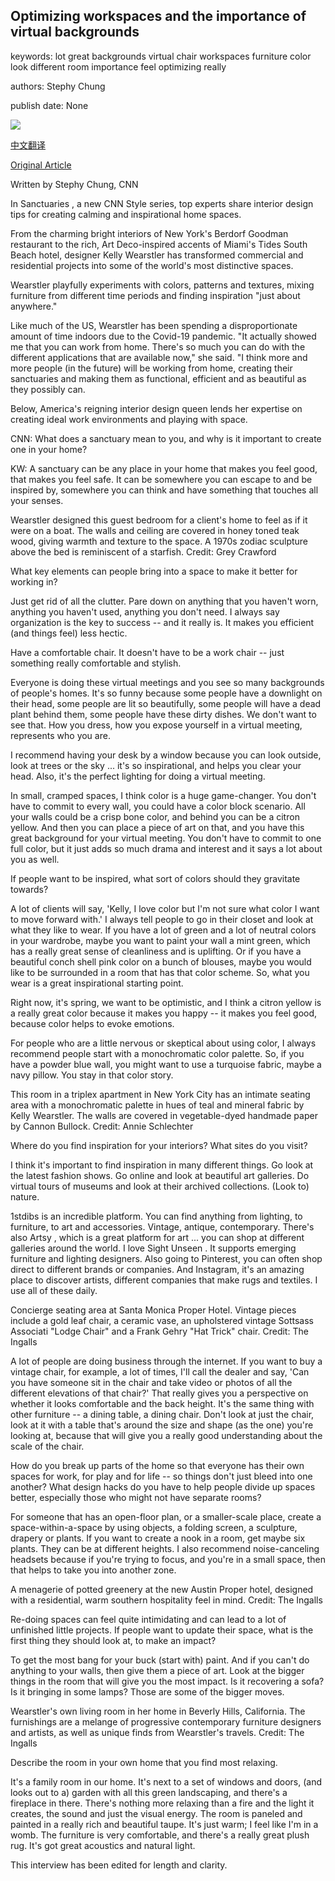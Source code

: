 ## Optimizing workspaces and the importance of virtual backgrounds

keywords: lot great backgrounds virtual chair workspaces furniture color look different room importance feel optimizing really

authors: Stephy Chung

publish date: None

![](https://cdn.cnn.com/cnnnext/dam/assets/200417001657-01-kelly-wearstler-restricted-super-tease.jpg)

[中文翻译](Optimizing%20workspaces%20and%20the%20importance%20of%20virtual%20backgrounds_zh.md)

[Original Article](https://edition.cnn.com/style/article/kelly-wearstler-sanctuaries/index.html)

Written by Stephy Chung, CNN

In Sanctuaries , a new CNN Style series, top experts share interior design tips for creating calming and inspirational home spaces.

From the charming bright interiors of New York's Berdorf Goodman restaurant to the rich, Art Deco-inspired accents of Miami's Tides South Beach hotel, designer Kelly Wearstler has transformed commercial and residential projects into some of the world's most distinctive spaces.

Wearstler playfully experiments with colors, patterns and textures, mixing furniture from different time periods and finding inspiration "just about anywhere."

Like much of the US, Wearstler has been spending a disproportionate amount of time indoors due to the Covid-19 pandemic. "It actually showed me that you can work from home. There's so much you can do with the different applications that are available now," she said. "I think more and more people (in the future) will be working from home, creating their sanctuaries and making them as functional, efficient and as beautiful as they possibly can.

Below, America's reigning interior design queen lends her expertise on creating ideal work environments and playing with space.

CNN: What does a sanctuary mean to you, and why is it important to create one in your home?

KW: A sanctuary can be any place in your home that makes you feel good, that makes you feel safe. It can be somewhere you can escape to and be inspired by, somewhere you can think and have something that touches all your senses.

Wearstler designed this guest bedroom for a client's home to feel as if it were on a boat. The walls and ceiling are covered in honey toned teak wood, giving warmth and texture to the space. A 1970s zodiac sculpture above the bed is reminiscent of a starfish. Credit: Grey Crawford

What key elements can people bring into a space to make it better for working in?

Just get rid of all the clutter. Pare down on anything that you haven't worn, anything you haven't used, anything you don't need. I always say organization is the key to success -- and it really is. It makes you efficient (and things feel) less hectic.

Have a comfortable chair. It doesn't have to be a work chair -- just something really comfortable and stylish.

Everyone is doing these virtual meetings and you see so many backgrounds of people's homes. It's so funny because some people have a downlight on their head, some people are lit so beautifully, some people will have a dead plant behind them, some people have these dirty dishes. We don't want to see that. How you dress, how you expose yourself in a virtual meeting, represents who you are.

I recommend having your desk by a window because you can look outside, look at trees or the sky ... it's so inspirational, and helps you clear your head. Also, it's the perfect lighting for doing a virtual meeting.

In small, cramped spaces, I think color is a huge game-changer. You don't have to commit to every wall, you could have a color block scenario. All your walls could be a crisp bone color, and behind you can be a citron yellow. And then you can place a piece of art on that, and you have this great background for your virtual meeting. You don't have to commit to one full color, but it just adds so much drama and interest and it says a lot about you as well.

If people want to be inspired, what sort of colors should they gravitate towards?

A lot of clients will say, 'Kelly, I love color but I'm not sure what color I want to move forward with.' I always tell people to go in their closet and look at what they like to wear. If you have a lot of green and a lot of neutral colors in your wardrobe, maybe you want to paint your wall a mint green, which has a really great sense of cleanliness and is uplifting. Or if you have a beautiful conch shell pink color on a bunch of blouses, maybe you would like to be surrounded in a room that has that color scheme. So, what you wear is a great inspirational starting point.

Right now, it's spring, we want to be optimistic, and I think a citron yellow is a really great color because it makes you happy -- it makes you feel good, because color helps to evoke emotions.

For people who are a little nervous or skeptical about using color, I always recommend people start with a monochromatic color palette. So, if you have a powder blue wall, you might want to use a turquoise fabric, maybe a navy pillow. You stay in that color story.

This room in a triplex apartment in New York City has an intimate seating area with a monochromatic palette in hues of teal and mineral fabric by Kelly Wearstler. The walls are covered in vegetable-dyed handmade paper by Cannon Bullock. Credit: Annie Schlechter

Where do you find inspiration for your interiors? What sites do you visit?

I think it's important to find inspiration in many different things. Go look at the latest fashion shows. Go online and look at beautiful art galleries. Do virtual tours of museums and look at their archived collections. (Look to) nature.

1stdibs is an incredible platform. You can find anything from lighting, to furniture, to art and accessories. Vintage, antique, contemporary. There's also Artsy , which is a great platform for art ... you can shop at different galleries around the world. I love Sight Unseen . It supports emerging furniture and lighting designers. Also going to Pinterest, you can often shop direct to different brands or companies. And Instagram, it's an amazing place to discover artists, different companies that make rugs and textiles. I use all of these daily.

Concierge seating area at Santa Monica Proper Hotel. Vintage pieces include a gold leaf chair, a ceramic vase, an upholstered vintage Sottsass Associati "Lodge Chair" and a Frank Gehry "Hat Trick" chair. Credit: The Ingalls

A lot of people are doing business through the internet. If you want to buy a vintage chair, for example, a lot of times, I'll call the dealer and say, 'Can you have someone sit in the chair and take video or photos of all the different elevations of that chair?' That really gives you a perspective on whether it looks comfortable and the back height. It's the same thing with other furniture -- a dining table, a dining chair. Don't look at just the chair, look at it with a table that's around the size and shape (as the one) you're looking at, because that will give you a really good understanding about the scale of the chair.

How do you break up parts of the home so that everyone has their own spaces for work, for play and for life -- so things don't just bleed into one another? What design hacks do you have to help people divide up spaces better, especially those who might not have separate rooms?

For someone that has an open-floor plan, or a smaller-scale place, create a space-within-a-space by using objects, a folding screen, a sculpture, drapery or plants. If you want to create a nook in a room, get maybe six plants. They can be at different heights. I also recommend noise-canceling headsets because if you're trying to focus, and you're in a small space, then that helps to take you into another zone.

A menagerie of potted greenery at the new Austin Proper hotel, designed with a residential, warm southern hospitality feel in mind. Credit: The Ingalls

Re-doing spaces can feel quite intimidating and can lead to a lot of unfinished little projects. If people want to update their space, what is the first thing they should look at, to make an impact?

To get the most bang for your buck (start with) paint. And if you can't do anything to your walls, then give them a piece of art. Look at the bigger things in the room that will give you the most impact. Is it recovering a sofa? Is it bringing in some lamps? Those are some of the bigger moves.

Wearstler's own living room in her home in Beverly Hills, California. The furnishings are a melange of progressive contemporary furniture designers and artists, as well as unique finds from Wearstler's travels. Credit: The Ingalls

Describe the room in your own home that you find most relaxing.

It's a family room in our home. It's next to a set of windows and doors, (and looks out to a) garden with all this green landscaping, and there's a fireplace in there. There's nothing more relaxing than a fire and the light it creates, the sound and just the visual energy. The room is paneled and painted in a really rich and beautiful taupe. It's just warm; I feel like I'm in a womb. The furniture is very comfortable, and there's a really great plush rug. It's got great acoustics and natural light.

This interview has been edited for length and clarity.